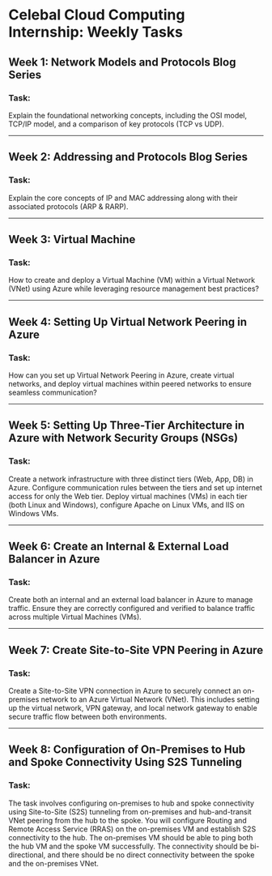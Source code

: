 # Celebal Cloud Computing Internship: Weekly Tasks

## Week 1: Network Models and Protocols Blog Series

### Task:
Explain the foundational networking concepts, including the OSI model, TCP/IP model, and a comparison of key protocols (TCP vs UDP).

---

## Week 2: Addressing and Protocols Blog Series

### Task:
Explain the core concepts of IP and MAC addressing along with their associated protocols (ARP & RARP).

---

## Week 3: Virtual Machine

### Task:
How to create and deploy a Virtual Machine (VM) within a Virtual Network (VNet) using Azure while leveraging resource management best practices?

---

## Week 4: Setting Up Virtual Network Peering in Azure

### Task:
How can you set up Virtual Network Peering in Azure, create virtual networks, and deploy virtual machines within peered networks to ensure seamless communication?

---

## Week 5: Setting Up Three-Tier Architecture in Azure with Network Security Groups (NSGs)

### Task:
Create a network infrastructure with three distinct tiers (Web, App, DB) in Azure. Configure communication rules between the tiers and set up internet access for only the Web tier. Deploy virtual machines (VMs) in each tier (both Linux and Windows), configure Apache on Linux VMs, and IIS on Windows VMs.

---

## Week 6: Create an Internal & External Load Balancer in Azure

### Task:
Create both an internal and an external load balancer in Azure to manage traffic. Ensure they are correctly configured and verified to balance traffic across multiple Virtual Machines (VMs).

---

## Week 7: Create Site-to-Site VPN Peering in Azure

### Task:
Create a Site-to-Site VPN connection in Azure to securely connect an on-premises network to an Azure Virtual Network (VNet). This includes setting up the virtual network, VPN gateway, and local network gateway to enable secure traffic flow between both environments.

---

## Week 8: Configuration of On-Premises to Hub and Spoke Connectivity Using S2S Tunneling

### Task:
The task involves configuring on-premises to hub and spoke connectivity using Site-to-Site (S2S) tunneling from on-premises and hub-and-transit VNet peering from the hub to the spoke. You will configure Routing and Remote Access Service (RRAS) on the on-premises VM and establish S2S connectivity to the hub. The on-premises VM should be able to ping both the hub VM and the spoke VM successfully. The connectivity should be bi-directional, and there should be no direct connectivity between the spoke and the on-premises VNet.
